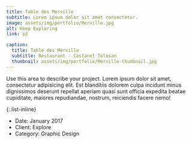 ```yaml
---
title: Table des Merville
subtitle: Lorem ipsum dolor sit amet consectetur.
image: assets/img/portfolio/Merville.jpg
alt: Keep Exploring
link: p2

caption:
  title: Table des Merville
  subtitle: Restaurant - Castanet Tolosan
  thumbnail: assets/img/portfolio/Merville-thumbnail.jpg
---
```

Use this area to describe your project. Lorem ipsum dolor sit amet, consectetur adipisicing elit. Est blanditiis dolorem culpa incidunt minus dignissimos deserunt repellat aperiam quasi sunt officia expedita beatae cupiditate, maiores repudiandae, nostrum, reiciendis facere nemo!

{:.list-inline}
- Date: January 2017
- Client: Explore
- Category: Graphic Design

